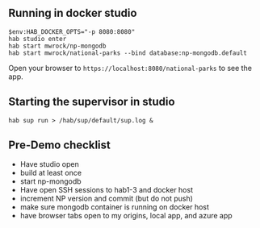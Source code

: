 ## Running in docker studio

```
$env:HAB_DOCKER_OPTS="-p 8080:8080"
hab studio enter
hab start mwrock/np-mongodb
hab start mwrock/national-parks --bind database:np-mongodb.default
```

Open your browser to `https://localhost:8080/national-parks` to see the app.

## Starting the supervisor in studio
```
hab sup run > /hab/sup/default/sup.log &
```

## Pre-Demo checklist

* Have studio open
* build at least once
* start np-mongodb
* Have open SSH sessions to hab1-3 and docker host
* increment NP version and commit (but do not push)
* make sure mongodb container is running on docker host
* have browser tabs open to my origins, local app, and azure app
